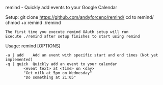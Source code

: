 remind - Quickly add events to your Google Calendar

Setup:
	git clone https://github.com/andyforceno/remind/
	cd to remind/
	chmod +x remind
	./remind

	The first time you execute remind OAuth setup will run
	Execute ./remind after setup finishes to start using remind

Usage: 
	remind [OPTIONS] <text>

	-a | add 	Add an event with specific start and end times (Not yet implemented)
	-q | quick	Quickly add an event to your calendar
			<event text> at <time> on <day>
			"Get milk at 5pm on Wednesday"
			"Do something at 21:05"
		
